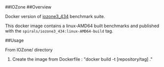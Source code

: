##IOZone
##Overview

Docker version of [iozone3_434](www.iozone.org/) benchmark suite.

This docker image contains a linux-AMD64 built benchmarks and published with the `spirals/iozone3_434:linux-AMD64-build` tag.

##Usage

From IOZone/ directory

1. Create the image from Dockerfile : "docker build -t [repository/tag]  ."



